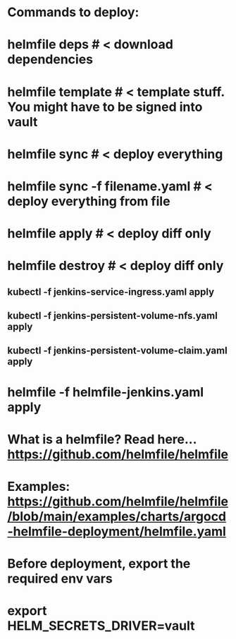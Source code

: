 # Commands to deploy:

# helmfile deps # < download dependencies

# helmfile template # < template stuff. You might have to be signed into vault

# helmfile sync # < deploy everything

# helmfile sync -f filename.yaml # < deploy everything from file

# helmfile apply # < deploy diff only

# helmfile destroy # < deploy diff only

## kubectl -f jenkins-service-ingress.yaml apply

## kubectl -f jenkins-persistent-volume-nfs.yaml apply

## kubectl -f jenkins-persistent-volume-claim.yaml apply

# helmfile -f helmfile-jenkins.yaml apply

# What is a helmfile? Read here... https://github.com/helmfile/helmfile

# Examples: https://github.com/helmfile/helmfile/blob/main/examples/charts/argocd-helmfile-deployment/helmfile.yaml

# Before deployment, export the required env vars

# export HELM_SECRETS_DRIVER=vault
